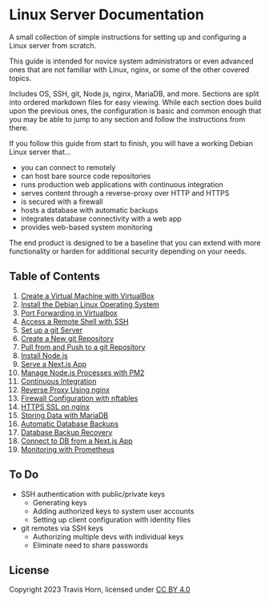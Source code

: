 # Linux Server Documentation

A small collection of simple instructions for setting up and configuring a Linux
server from scratch.

This guide is intended for novice system administrators or even advanced ones
that are not familiar with Linux, nginx, or some of the other covered topics.

Includes OS, SSH, git, Node.js, nginx, MariaDB, and more. Sections are split
into ordered markdown files for easy viewing. While each section does build upon
the previous ones, the configuration is basic and common enough that you may be
able to jump to any section and follow the instructions from there.

If you follow this guide from start to finish, you will have a working Debian
Linux server that...

- you can connect to remotely
- can host bare source code repositories
- runs production web applications with continuous integration
- serves content through a reverse-proxy over HTTP and HTTPS
- is secured with a firewall
- hosts a database with automatic backups
- integrates database connectivity with a web app
- provides web-based system monitoring

The end product is designed to be a baseline that you can extend with more
functionality or harden for additional security depending on your needs.

## Table of Contents

1. [Create a Virtual Machine with VirtualBox](./01%20Create%20a%20Virtual%20Machine%20with%20VirtualBox.md)
2. [Install the Debian Linux Operating System](./02%20Install%20the%20Debian%20Linux%20Operating%20System.md)
3. [Port Forwarding in Virtualbox](./03%20Port%20Forwarding%20in%20Virtualbox.md)
4. [Access a Remote Shell with SSH](./04%20Access%20a%20Remote%20Shell%20with%20SSH.md)
5. [Set up a git Server](./05%20Set%20up%20a%20git%20Server.md)
6. [Create a New git Repository](./06%20Create%20a%20New%20git%20Repository.md)
7. [Pull from and Push to a git Repository](./07%20Pull%20from%20and%20Push%20to%20a%20git%20Repository.md)
8. [Install Node.js](./08%20Install%20Node.js.md)
9. [Serve a Next.js App](./09%20Serve%20a%20Next.js%20App.md)
10. [Manage Node.js Processes with PM2](./10%20Manage%20Node.js%20Processes%20with%20PM2.md)
11. [Continuous Integration](./11%20Continuous%20Integration.md)
12. [Reverse Proxy Using nginx](./12%20Reverse%20Proxy%20Using%20nginx.md)
13. [Firewall Configuration with nftables](./13%20Firewall%20Configuration%20with%20nftables.md)
14. [HTTPS SSL on nginx](./14%20HTTPS%20SSL%20on%20nginx.md)
15. [Storing Data with MariaDB](./15%20Storing%20Data%20with%20MariaDB.md)
16. [Automatic Database Backups](./16%20Automatic%20Database%20Backups.md)
17. [Database Backup Recovery](./17%20Database%20Backup%20Recovery.md)
18. [Connect to DB from a Next.js App](./18%20Connect%20to%20DB%20from%20a%20Next.js%20App.md)
19. [Monitoring with Prometheus](./19%20Monitoring%20with%20Prometheus.md)

## To Do

- SSH authentication with public/private keys
  - Generating keys
  - Adding authorized keys to system user accounts
  - Setting up client configuration with identity files
- git remotes via SSH keys
  - Authorizing multiple devs with individual keys
  - Eliminate need to share passwords

## License

Copyright 2023 Travis Horn, licensed under [CC BY
4.0](http://creativecommons.org/licenses/by/4.0/)
